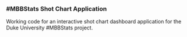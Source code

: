 ### #MBBStats Shot Chart Application

Working code for an interactive shot chart dashboard application for the Duke University #MBBStats project.


